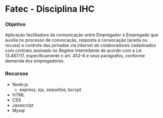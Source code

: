 # Fatec - Disciplina IHC
### Objetivo
Aplicação facilitadora da comunicação entre Empregador e Empregado que auxilia no processo de convocação, resposta à convocação [aceita ou recusa] e controle das jornadas via internet de colaboradores cadastrados com contrato assinado no Regime Intermitente de acordo com a Lei 13.467/17, especificamente o art. 452-A e seus parágrafos, conforme demanda dos empregadores.

### Recursos
  - Node.js
    - express, ejs, sequelize, bcrypt 
  - HTML
  - CSS
  - Javascript
 - Mysql